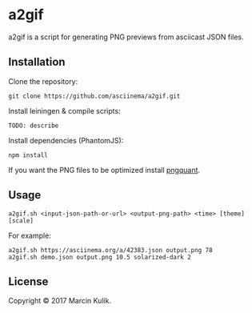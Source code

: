 # a2gif

a2gif is a script for generating PNG previews from asciicast JSON files.

## Installation

Clone the repository:

    git clone https://github.com/asciinema/a2gif.git

Install leiningen & compile scripts:

    TODO: describe

Install dependencies (PhantomJS):

    npm install

If you want the PNG files to be optimized install
[pngquant](https://pngquant.org/).

## Usage

    a2gif.sh <input-json-path-or-url> <output-png-path> <time> [theme] [scale]

For example:

    a2gif.sh https://asciinema.org/a/42383.json output.png 78
    a2gif.sh demo.json output.png 10.5 solarized-dark 2

## License

Copyright &copy; 2017 Marcin Kulik.

